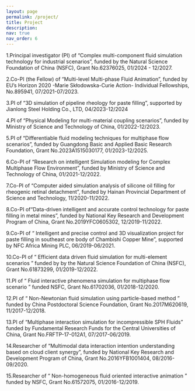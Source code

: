 ```yaml
---
layout: page
permalink: /project/
title: Project
description:
nav: true
nav_order: 6
---
```


1.Principal investigator (PI) of “Complex multi-component fluid simulation technology for industrial scenarios”, funded by the Natural Science Foundation of China (NSFC), Grant No.62376025, 01/2024 - 12/2027.

2.Co-PI (the Fellow) of “Multi-level Multi-phase Fluid Animation”, funded by EU’s Horizon 2020 -Marie Skłodowska-Curie Action- Individual Fellowships, No.895941, 07/2021-07/2023.

3.PI of “3D simulation of pipeline rheology for paste filling”, supported by Jianlong Steel Holding Co., LTD, 04/2023-12/2024

4.PI of “Physical Modeling for multi-material coupling scenarios”, funded by Ministry of Science and Technology of China, 01/2022-12/2023.

5.PI of “Differentiable fluid modeling techniques for multiphase flow scenarios”, funded by Guangdong Basic and Applied Basic Research Foundation, Grant No.2023A1515030177, 01/2023-12/2025.

6.Co-PI of “Research on intelligent Simulation modeling for Complex Multiphase Flow Environment”, funded by Ministry of Science and Technology of China, 01/2021-12/2022.

7.Co-PI of “Computer aided simulation analysis of silicone oil filling for rheogenic retinal detachment”, funded by Hainan Provincial Department of Science and Technology, 11/2020-11/2022.

8.Co-PI of“Data-driven intelligent and accurate control technology for paste filling in metal mines”, funded by National Key Research and Development Program of China, Grant No.2019YFC0605302, 12/2019-11/2022.

9.Co-PI of “ Intelligent and precise control and 3D visualization project for paste filling in southeast ore body of Chambishi Copper Mine”, supported by NFC Africa Mining PLC, 06/2019-06/2021.

10.Co-PI of “ Efficient data driven fluid simulation for multi-element scenarios ” funded by by the Natural Science Foundation of China (NSFC), Grant No.61873299, 01/2019-12/2022.

11.PI of “ Fluid interactive phenomena simulation for multiphase flow scenario ” funded NSFC, Grant No.61702036, 01/2018-12/2020.

12.PI of “ Non-Newtonian fluid simulation using particle-based method ” funded by China Postdoctoral Science Foundation, Grant No.2017M620619, 11/2017-12/2018.

13.PI of “Multiphase interaction simulation for incompressible SPH Fluids” funded by Fundamental Research Funds for the Central Universities of China, Grant No.FRFTP-17-012A1, 07/2017-06/2019.

14.Researcher of “Multimodal data interaction intention understanding based on cloud client synergy”, funded by National Key Research and Development Program of China, Grant No.2016YFB1001404, 08/2016- 09/2020.

15.Researcher of “ Non-homogeneous fluid oriented interactive animation ” funded by NSFC, Grant No.61572075, 01/2016-12/2019.
